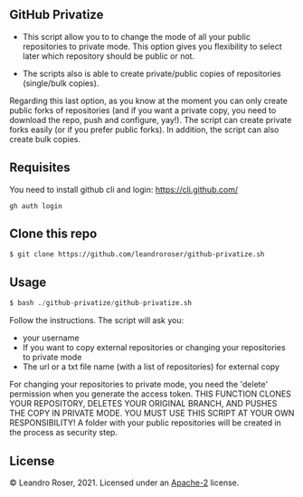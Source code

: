 
GitHub Privatize
----------------

- This script allow you to to change the mode of all your public repositories to private mode. This option gives you flexibility to select later which repository should be public or not.

- The scripts also is able to create private/public copies of repositories (single/bulk copies).

Regarding this last option, as you know at the moment you can only create public forks of repositories (and if you want a private copy, you need to download the repo, push and configure, yay!). The script can create private forks easily (or if you prefer public forks). In addition, the script can also create bulk copies.

## Requisites

You need to install github cli and login:
https://cli.github.com/


```
gh auth login

```

## Clone this repo

```
$ git clone https://github.com/leandroroser/github-privatize.sh
```

## Usage

```python
$ bash ./github-privatize/github-privatize.sh 
```

Follow the instructions. The script will ask you:

- your username
- If you want to copy external repositories or changing your repositories to private mode
- The url or a txt file name (with a list of repositories) for external copy


For changing your repositories to private mode, you need the 'delete' permission when you generate
the access token. THIS FUNCTION CLONES YOUR REPOSITORY, DELETES YOUR ORIGINAL BRANCH, AND PUSHES THE COPY IN PRIVATE MODE. YOU MUST USE THIS SCRIPT AT YOUR OWN RESPONSIBILITY! 
A folder with your public repositories will be created in the process as security step.


License
-------
© Leandro Roser, 2021. Licensed under an [Apache-2](https://github.com/leandroroser/github-privatize/blob/main/LICENSE.txt) license.

